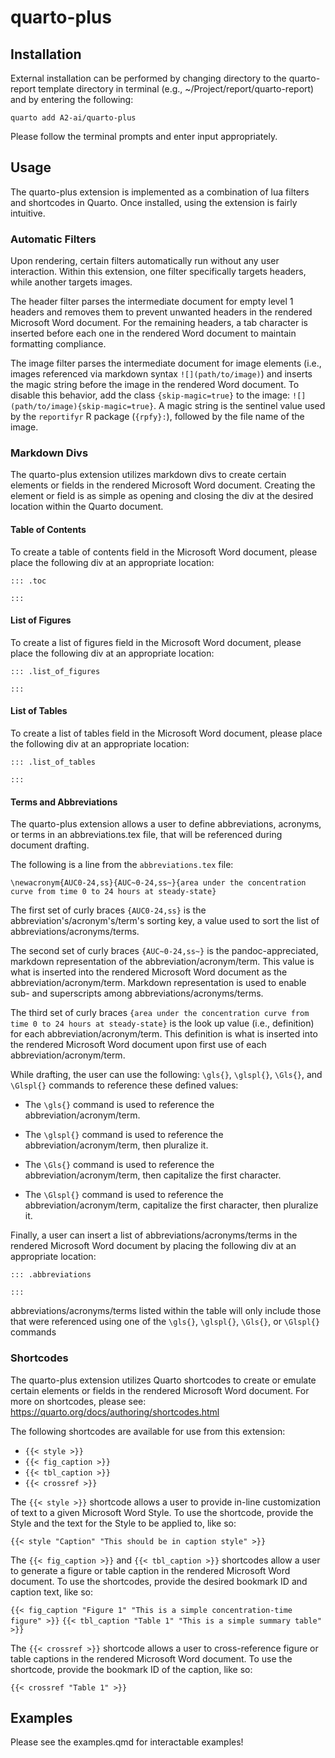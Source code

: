 # quarto-plus

## Installation 

External installation can be performed by changing directory to the quarto-report template directory in terminal (e.g., ~/Project/report/quarto-report) and by entering the following:

`quarto add A2-ai/quarto-plus`

Please follow the terminal prompts and enter input appropriately. 

## Usage

The quarto-plus extension is implemented as a combination of lua filters and shortcodes in Quarto. Once installed, using the extension is fairly intuitive.

### Automatic Filters

Upon rendering, certain filters automatically run without any user interaction. Within this extension, one filter specifically targets headers, while another targets images.

The header filter parses the intermediate document for empty level 1 headers and removes them to prevent unwanted headers in the rendered Microsoft Word document. For the remaining headers, a tab character is inserted before each one in the rendered Word document to maintain formatting compliance.

The image filter parses the intermediate document for image elements (i.e., images referenced via markdown syntax `![](path/to/image)`) and inserts the magic string before the image in the rendered Word document. To disable this behavior, add the class `{skip-magic=true}` to the image: `![](path/to/image){skip-magic=true}`. A magic string is the sentinel value used by the `reportifyr` R package (`{rpfy}:`), followed by the file name of the image. 

### Markdown Divs

The quarto-plus extension utilizes markdown divs to create certain elements or fields in the rendered Microsoft Word document. Creating the element or field is as simple as opening and closing the div at the desired location within the Quarto document.

#### Table of Contents

To create a table of contents field in the Microsoft Word document, please place the following div at an appropriate location:

`::: .toc`

`:::`

#### List of Figures

To create a list of figures field in the Microsoft Word document, please place the following div at an appropriate location:

`::: .list_of_figures`

`:::`

#### List of Tables

To create a list of tables field in the Microsoft Word document, please place the following div at an appropriate location:

`::: .list_of_tables`

`:::`

#### Terms and Abbreviations

The quarto-plus extension allows a user to define abbreviations, acronyms, or terms in an abbreviations.tex file, that will be referenced during document drafting. 

The following is a line from the `abbreviations.tex` file:

`\newacronym{AUC0-24,ss}{AUC~0-24,ss~}{area under the concentration curve from time 0 to 24 hours at steady-state}`

The first set of curly braces `{AUC0-24,ss}` is the abbreviation's/acronym's/term's sorting key, a value used to sort the list of abbreviations/acronyms/terms. 

The second set of curly braces `{AUC~0-24,ss~}` is the pandoc-appreciated, markdown representation of the abbreviation/acronym/term. This value is what is inserted into the rendered Microsoft Word document as the abbreviation/acronym/term. Markdown representation is used to enable sub- and superscripts among abbreviations/acronyms/terms. 

The third set of curly braces `{area under the concentration curve from time 0 to 24 hours at steady-state}` is the look up value (i.e., definition) for each abbreviation/acronym/term. This definition is what is inserted into the rendered Microsoft Word document upon first use of each abbreviation/acronym/term.

While drafting, the user can use the following: `\gls{}`, `\glspl{}`, `\Gls{}`, and `\Glspl{}` commands to reference these defined values:

- The `\gls{}` command is used to reference the abbreviation/acronym/term.

- The `\glspl{}` command is used to reference the abbreviation/acronym/term, then pluralize it. 

- The `\Gls{}` command is used to reference the abbreviation/acronym/term, then capitalize the first character.

- The `\Glspl{}` command is used to reference the abbreviation/acronym/term, capitalize the first character, then pluralize it. 

Finally, a user can insert a list of abbreviations/acronyms/terms in the rendered Microsoft Word document by placing the following div at an appropriate location:

`::: .abbreviations`

`:::`

abbreviations/acronyms/terms listed within the table will only include those that were referenced using one of the `\gls{}`, `\glspl{}`, `\Gls{}`, or `\Glspl{}` commands

### Shortcodes

The quarto-plus extension utilizes Quarto shortcodes to create or emulate certain elements or fields in the rendered Microsoft Word document. For more on shortcodes, please see: https://quarto.org/docs/authoring/shortcodes.html

The following shortcodes are available for use from this extension:

- `{{< style >}}`
- `{{< fig_caption >}}`
- `{{< tbl_caption >}}`
- `{{< crossref >}}`

The `{{< style >}}` shortcode allows a user to provide in-line customization of text to a given Microsoft Word Style. To use the shortcode, provide the Style and the text for the Style to be applied to, like so:

`{{< style "Caption" "This should be in caption style" >}}`

The `{{< fig_caption >}}` and `{{< tbl_caption >}}` shortcodes allow a user to generate a figure or table caption in the rendered Microsoft Word document. To use the shortcodes, provide the desired bookmark ID and caption text, like so:

`{{< fig_caption "Figure 1" "This is a simple concentration-time figure" >}}`
`{{< tbl_caption "Table 1" "This is a simple summary table" >}}`

The `{{< crossref >}}` shortcode allows a user to cross-reference figure or table captions in the rendered Microsoft Word document. To use the shortcode, provide the bookmark ID of the caption, like so:

`{{< crossref "Table 1" >}}`

## Examples

Please see the examples.qmd for interactable examples!

